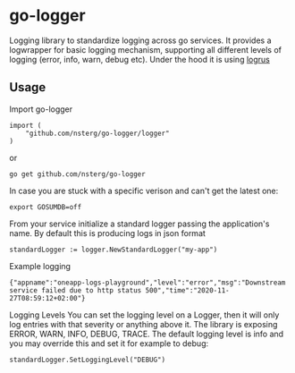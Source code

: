 # go-logger

Logging library to standardize logging across go services. It provides a logwrapper for basic logging mechanism, supporting all different levels of logging (error, info, warn, debug etc).
Under the hood it is using [logrus](https://github.com/sirupsen/logrus)

## Usage

Import go-logger
```
import (
	"github.com/nsterg/go-logger/logger"
)
```
or 
```
go get github.com/nsterg/go-logger
```
In case you are stuck with a specific verison and can't get the latest one:
```
export GOSUMDB=off
```

From your service initialize a standard logger passing the application's name. By default this is producing logs in json format
```
standardLogger := logger.NewStandardLogger("my-app")
```


Example logging
```
{"appname":"oneapp-logs-playground","level":"error","msg":"Downstream service failed due to http status 500","time":"2020-11-27T08:59:12+02:00"}
```


Logging Levels
You can set the logging level on a Logger, then it will only log entries with that severity or anything above it. The library is exposing ERROR, WARN, INFO, DEBUG, TRACE.
The default logging level is info and you may override this and set it for example to debug:
```
standardLogger.SetLoggingLevel("DEBUG")
```
